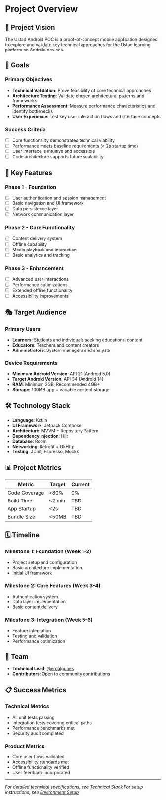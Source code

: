 # Project Overview

## 🎯 Project Vision

The Ustad Android POC is a proof-of-concept mobile application designed to explore and validate key technical approaches for the Ustad learning platform on Android devices.

## 🏁 Goals

### Primary Objectives
- **Technical Validation**: Prove feasibility of core technical approaches
- **Architecture Testing**: Validate chosen architectural patterns and frameworks
- **Performance Assessment**: Measure performance characteristics and identify bottlenecks
- **User Experience**: Test key user interaction flows and interface concepts

### Success Criteria
- [ ] Core functionality demonstrates technical viability
- [ ] Performance meets baseline requirements (< 2s startup time)
- [ ] User interface is intuitive and accessible
- [ ] Code architecture supports future scalability

## 🔧 Key Features

### Phase 1 - Foundation
- [ ] User authentication and session management
- [ ] Basic navigation and UI framework
- [ ] Data persistence layer
- [ ] Network communication layer

### Phase 2 - Core Functionality
- [ ] Content delivery system
- [ ] Offline capability
- [ ] Media playback and interaction
- [ ] Basic analytics and tracking

### Phase 3 - Enhancement
- [ ] Advanced user interactions
- [ ] Performance optimizations
- [ ] Extended offline functionality
- [ ] Accessibility improvements

## 🎭 Target Audience

### Primary Users
- **Learners**: Students and individuals seeking educational content
- **Educators**: Teachers and content creators
- **Administrators**: System managers and analysts

### Device Requirements
- **Minimum Android Version**: API 21 (Android 5.0)
- **Target Android Version**: API 34 (Android 14)
- **RAM**: Minimum 2GB, Recommended 4GB+
- **Storage**: 100MB app + variable content storage

## 🛠️ Technology Stack

- **Language**: Kotlin
- **UI Framework**: Jetpack Compose
- **Architecture**: MVVM + Repository Pattern
- **Dependency Injection**: Hilt
- **Database**: Room
- **Networking**: Retrofit + OkHttp
- **Testing**: JUnit, Espresso, Mockk

## 📊 Project Metrics

| Metric | Target | Current |
|--------|--------|---------|
| Code Coverage | >80% | 0% |
| Build Time | <2 min | TBD |
| App Startup | <2s | TBD |
| Bundle Size | <50MB | TBD |

## 🗓️ Timeline

### Milestone 1: Foundation (Week 1-2)
- Project setup and configuration
- Basic architecture implementation
- Initial UI framework

### Milestone 2: Core Features (Week 3-4)
- Authentication system
- Data layer implementation
- Basic content delivery

### Milestone 3: Integration (Week 5-6)
- Feature integration
- Testing and validation
- Performance optimization

## 👥 Team

- **Technical Lead**: [@erdalgunes](https://github.com/erdalgunes)
- **Contributors**: Open to community contributions

## 📋 Success Metrics

### Technical Metrics
- All unit tests passing
- Integration tests covering critical paths
- Performance benchmarks met
- Security audit completed

### Product Metrics
- Core user flows validated
- Accessibility standards met
- Offline functionality verified
- User feedback incorporated

---

*For detailed technical specifications, see [Technical Stack](Technical-Stack.md)*
*For setup instructions, see [Environment Setup](Environment-Setup.md)*